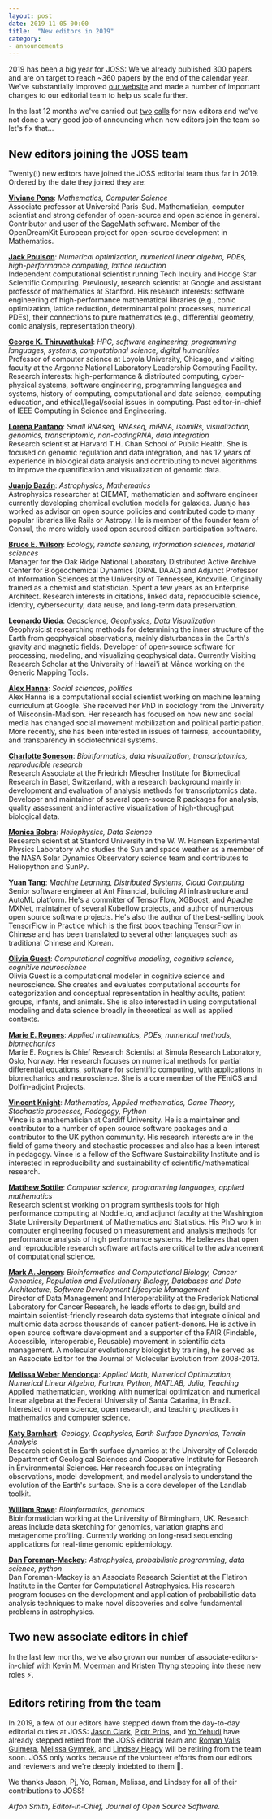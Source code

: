 ```yaml
---
layout: post
date: 2019-11-05 00:00
title:  "New editors in 2019"
category:
- announcements
---
```


2019 has been a big year for JOSS: We've already published 300 papers and are on target to reach ~360 papers by the end of the calendar year. We've substantially improved [our website](https://joss.theoj.org) and made a number of important changes to our editorial team to help us scale further.

In the last 12 months we've carried out [two](https://blog.joss.theoj.org/2018/12/call-for-editors) [calls](https://blog.joss.theoj.org/2019/08/call-for-editors) for new editors and we've not done a very good job of announcing when new editors join the team so let's fix that...

## New editors joining the JOSS team

Twenty(!) new editors have joined the JOSS editorial team thus far in 2019. Ordered by the date they joined they are:

[**Viviane Pons**](https://www.lri.fr/~pons/en/): _Mathematics, Computer Science_  
Associate professor at Université Paris-Sud. Mathematician, computer scientist and strong defender of open-source and open science in general. Contributor and user of the SageMath software. Member of the OpenDreamKit European project for open-source development in Mathematics.

[**Jack Poulson**](https://hodgestar.com/): _Numerical optimization, numerical linear algebra, PDEs, high-performance computing, lattice reduction_  
Independent computational scientist running Tech Inquiry and Hodge Star Scientific Computing. Previously, research scientist at Google and assistant professor of mathematics at Stanford. His research interests: software engineering of high-performance mathematical libraries (e.g., conic optimization, lattice reduction, determinantal point processes, numerical PDEs), their connections to pure mathematics (e.g., differential geometry, conic analysis, representation theory).

[**George K. Thiruvathukal**](https://luc.edu/cs/people/ftfaculty/gkt.shtml): _HPC, software engineering, programming languages, systems, computational science, digital humanities_  
Professor of computer science at Loyola University, Chicago, and visiting faculty at the Argonne National Laboratory Leadership Computing Facility. Research interests: high-performance & distributed computing, cyber-physical systems, software engineering, programming languages and systems, history of computing, computational and data science, computing education, and ethical/legal/social issues in computing. Past editor-in-chief of IEEE Computing in Science and Engineering.

[**Lorena Pantano**](https://lpantano.github.io/): _Small RNAseq, RNAseq, miRNA, isomiRs, visualization, genomics, transcriptomic, non-codingRNA, data integration_  
Research scientist at Harvard T.H. Chan School of Public Health. She is focused on genomic regulation and data integration, and has 12 years of experience in biological data analysis and contributing to novel algorithms to improve the quantification and visualization of genomic data.

[**Juanjo Bazán**](http://juanjobazan.com/): _Astrophysics, Mathematics_  
Astrophysics researcher at CIEMAT, mathematician and software engineer currently developing chemical evolution models for galaxies. Juanjo has worked as advisor on open source policies and contributed code to many popular libraries like Rails or Astropy. He is member of the founder team of Consul, the more widely used open sourced citizen participation software.

[**Bruce E. Wilson**](https://www.ornl.gov/staff-profile/bruce-e-wilson): _Ecology, remote sensing, information sciences, material sciences_  
Manager for the Oak Ridge National Laboratory Distributed Active Archive Center for Biogeochemical Dynamics (ORNL DAAC) and Adjunct Professor of Information Sciences at the University of Tennessee, Knoxville. Originally trained as a chemist and statistician. Spent a few years as an Enterprise Architect. Research interests in citations, linked data, reproducible science, identity, cybersecurity, data reuse, and long-term data preservation.

[**Leonardo Uieda**](https://www.leouieda.com/): _Geoscience, Geophysics, Data Visualization_  
Geophysicist researching methods for determining the inner structure of the Earth from geophysical observations, mainly disturbances in the Earth's gravity and magnetic fields. Developer of open-source software for processing, modeling, and visualizing geophysical data. Currently Visiting Research Scholar at the University of Hawai'i at Mānoa working on the Generic Mapping Tools.

[**Alex Hanna**](http://alex-hanna.com/): _Social sciences, politics_  
Alex Hanna is a computational social scientist working on machine learning curriculum at Google. She received her PhD in sociology from the University of Wisconsin-Madison. Her research has focused on how new and social media has changed social movement mobilization and political participation. More recently, she has been interested in issues of fairness, accountability, and transparency in sociotechnical systems.

[**Charlotte Soneson**](http://csoneson.github.io/): _Bioinformatics, data visualization, transcriptomics, reproducible research_  
Research Associate at the Friedrich Miescher Institute for Biomedical Research in Basel, Switzerland, with a research background mainly in development and evaluation of analysis methods for transcriptomics data. Developer and maintainer of several open-source R packages for analysis, quality assessment and interactive visualization of high-throughput biological data.

[**Monica Bobra**](http://stanford.edu/~mbobra): _Heliophysics, Data Science_  
Research scientist at Stanford University in the W. W. Hansen Experimental Physics Laboratory who studies the Sun and space weather as a member of the NASA Solar Dynamics Observatory science team and contributes to Heliopython and SunPy.

[**Yuan Tang**](https://terrytangyuan.github.io/about/): _Machine Learning, Distributed Systems, Cloud Computing_  
Senior software engineer at Ant Financial, building AI infrastructure and AutoML platform. He's a committer of TensorFlow, XGBoost, and Apache MXNet, maintainer of several Kubeflow projects, and author of numerous open source software projects. He's also the author of the best-selling book TensorFlow in Practice which is the first book teaching TensorFlow in Chinese and has been translated to several other languages such as traditional Chinese and Korean.

[**Olivia Guest**](http://oliviaguest.com/): _Computational cognitive modeling, cognitive science, cognitive neuroscience_  
Olivia Guest is a computational modeler in cognitive science and neuroscience. She creates and evaluates computational accounts for categorization and conceptual representation in healthy adults, patient groups, infants, and animals. She is also interested in using computational modeling and data science broadly in theoretical as well as applied contexts.

[**Marie E. Rognes**](http://marierognes.org/): _Applied mathematics, PDEs, numerical methods, biomechanics_  
Marie E. Rognes is Chief Research Scientist at Simula Research Laboratory, Oslo, Norway. Her research focuses on numerical methods for partial differential equations, software for scientific computing, with applications in biomechanics and neuroscience. She is a core member of the FEniCS and Dolfin-adjoint Projects.

[**Vincent Knight**](https://vknight.org/): _Mathematics, Applied mathematics, Game Theory, Stochastic processes, Pedagogy, Python_  
Vince is a mathematician at Cardiff University. He is a maintainer and contributor to a number of open source software packages and a contributor to the UK python community. His research interests are in the field of game theory and stochastic processes and also has a keen interest in pedagogy. Vince is a fellow of the Software Sustainability Institute and is interested in reproducibility and sustainability of scientific/mathematical research.

[**Matthew Sottile**](http://noddle.io/): _Computer science, programming languages, applied mathematics_  
Research scientist working on program synthesis tools for high performance computing at Noddle.io, and adjunct faculty at the Washington State University Department of Mathematics and Statistics. His PhD work in computer engineering focused on measurement and analysis methods for performance analysis of high performance systems. He believes that open and reproducible research software artifacts are critical to the advancement of computational science.

[**Mark A. Jensen**](https://orcid.org/0000-0001-5215-101X): _Bioinformatics and Computational Biology, Cancer Genomics, Population and Evolutionary Biology, Databases and Data Architecture, Software Development Lifecycle Management_  
Director of Data Management and Interoperability at the Frederick National Laboratory for Cancer Research, he leads efforts to design, build and maintain scientist-friendly research data systems that integrate clinical and multiomic data across thousands of cancer patient-donors. He is active in open source software development and a supporter of the FAIR (Findable, Accessible, Interoperable, Reusable) movement in scientific data management. A molecular evolutionary biologist by training, he served as an Associate Editor for the Journal of Molecular Evolution from 2008-2013.

[**Melissa Weber Mendonça**](http://mtm.ufsc.br/~melissa): _Applied Math, Numerical Optimization, Numerical Linear Algebra, Fortran, Python, MATLAB, Julia, Teaching_  
Applied mathematician, working with numerical optimization and numerical linear algebra at the Federal University of Santa Catarina, in Brazil. Interested in open science, open research, and teaching practices in mathematics and computer science.

[**Katy Barnhart**](https://github.com/kbarnhart): _Geology, Geophysics, Earth Surface Dynamics, Terrain Analysis_  
Research scientist in Earth surface dynamics at the University of Colorado Department of Geological Sciences and Cooperative Institute for Research in Environmental Sciences. Her research focuses on integrating observations, model development, and model analysis to understand the evolution of the Earth's surface. She is a core developer of the Landlab toolkit.

[**William Rowe**](http://willrowe.net/): _Bioinformatics, genomics_  
Bioinformatician working at the University of Birmingham, UK. Research areas include data sketching for genomics, variation graphs and metagenome profiling. Currently working on long-read sequencing applications for real-time genomic epidemiology.

[**Dan Foreman-Mackey**](https://dfm.io/): _Astrophysics, probabilistic programming, data science, python_  
Dan Foreman-Mackey is an Associate Research Scientist at the Flatiron Institute in the Center for Computational Astrophysics. His research program focuses on the development and application of probabilistic data analysis techniques to make novel discoveries and solve fundamental problems in astrophysics.

## Two new associate editors in chief

In the last few months, we've also grown our number of associate-editors-in-chief with [Kevin M. Moerman](https://kevinmoerman.org/) and [Kristen Thyng](http://kristenthyng.com/) stepping into these new roles ⚡.

## Editors retiring from the team

In 2019, a few of our editors have stepped down from the day-to-day editorial duties at JOSS: [Jason Clark](http://www.jasonclark.info/), [Pjotr Prins](http://thebird.nl/), and [Yo Yehudi](http://yo-yehudi.com/) have already stepped retied from the JOSS editorial team and  [Roman Valls Guimera](http://twitter.com/braincode), [Melissa Gymrek](http://gymreklab.com/), and [Lindsey Heagy](http://lindseyjh.ca/) will be retiring from the team soon. JOSS only works because of the volunteer efforts from our editors and reviewers and we're deeply indebted to them 💖.

We thanks Jason, Pj, Yo, Roman, Melissa, and Lindsey for all of their contributions to JOSS!

_Arfon Smith, Editor-in-Chief, Journal of Open Source Software._
